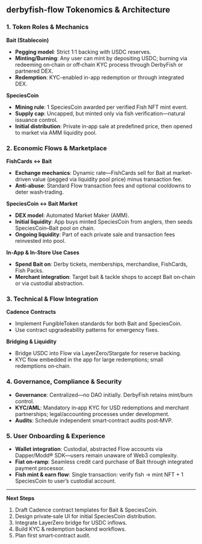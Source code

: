 ## derbyfish-flow Tokenomics & Architecture

### 1. Token Roles & Mechanics

**Bait (Stablecoin)**

* **Pegging model**: Strict 1:1 backing with USDC reserves.
* **Minting/Burning**: Any user can mint by depositing USDC; burning via redeeming on‑chain or off‑chain KYC process through DerbyFish or partnered DEX.
* **Redemption**: KYC-enabled in-app redemption or through integrated DEX.

**SpeciesCoin**

* **Mining rule**: 1 SpeciesCoin awarded per verified Fish NFT mint event.
* **Supply cap**: Uncapped, but minted only via fish verification—natural issuance control.
* **Initial distribution**: Private in‑app sale at predefined price, then opened to market via AMM liquidity pool.

### 2. Economic Flows & Marketplace

**FishCards ↔ Bait**

* **Exchange mechanics**: Dynamic rate—FishCards sell for Bait at market-driven value (pegged via liquidity pool price) minus transaction fee.
* **Anti‑abuse**: Standard Flow transaction fees and optional cooldowns to deter wash‑trading.

**SpeciesCoin ↔ Bait Market**

* **DEX model**: Automated Market Maker (AMM).
* **Initial liquidity**: App buys minted SpeciesCoin from anglers, then seeds SpeciesCoin–Bait pool on chain.
* **Ongoing liquidity**: Part of each private sale and transaction fees reinvested into pool.

**In‑App & In‑Store Use Cases**

* **Spend Bait on**: Derby tickets, memberships, merchandise, FishCards, Fish Packs.
* **Merchant integration**: Target bait & tackle shops to accept Bait on‑chain or via custodial abstraction.

### 3. Technical & Flow Integration

**Cadence Contracts**

* Implement FungibleToken standards for both Bait and SpeciesCoin.
* Use contract upgradeability patterns for emergency fixes.

**Bridging & Liquidity**

* Bridge USDC into Flow via LayerZero/Stargate for reserve backing.
* KYC flow embedded in the app for large redemptions; small redemptions on‑chain.

### 4. Governance, Compliance & Security

* **Governance**: Centralized—no DAO initially. DerbyFish retains mint/burn control.
* **KYC/AML**: Mandatory in‑app KYC for USD redemptions and merchant partnerships; legal/accounting processes under development.
* **Audits**: Schedule independent smart‑contract audits post‑MVP.

### 5. User Onboarding & Experience

* **Wallet integration**: Custodial, abstracted Flow accounts via Dapper/Modd® SDK—users remain unaware of Web3 complexity.
* **Fiat on‑ramp**: Seamless credit card purchase of Bait through integrated payment processor.
* **Fish mint & earn flow**: Single transaction: verify fish → mint NFT + 1 SpeciesCoin to user’s custodial account.

---

**Next Steps**

1. Draft Cadence contract templates for Bait & SpeciesCoin.
2. Design private‑sale UI for initial SpeciesCoin distribution.
3. Integrate LayerZero bridge for USDC inflows.
4. Build KYC & redemption backend workflows.
5. Plan first smart‑contract audit.
